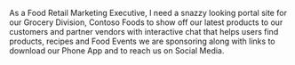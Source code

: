 As a Food Retail Marketing Executive, I need a snazzy looking portal site for our Grocery Division, Contoso Foods to show off our latest products to our customers and partner vendors with interactive chat that helps users find products, recipes and Food Events we are sponsoring along with links to download our Phone App and to reach us on Social Media.
